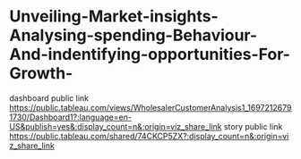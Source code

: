 # Unveiling-Market-insights-Analysing-spending-Behaviour-And-indentifying-opportunities-For-Growth-


dashboard public link    https://public.tableau.com/views/WholesalerCustomerAnalysis1_16972126791730/Dashboard1?:language=en-US&publish=yes&:display_count=n&:origin=viz_share_link
story public link   https://public.tableau.com/shared/74CKCP5ZX?:display_count=n&:origin=viz_share_link
